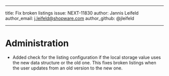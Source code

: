 ---
title: Fix broken listings
issue: NEXT-11830
author: Jannis Leifeld
author_email: j.leifeld@shopware.com 
author_github: @jleifeld
___
# Administration
* Added check for the listing configuration if the local storage value uses the new data structure or the old one. This fixes broken listings when the user updates from an old version to the new one.
